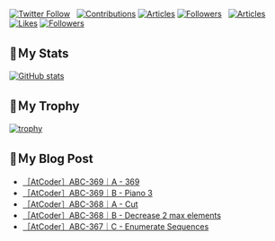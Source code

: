 [![Twitter Follow](https://img.shields.io/twitter/follow/hyperdb?label=twitter&logo=twitter&style=plastic)](https://twitter.com/hyperdb)
&nbsp;
[![Contributions](https://badgen.org/img/qiita/hyperdb/contributions?style=plastic)](https://qiita.com/hyperdb)
[![Articles](https://badgen.org/img/qiita/hyperdb/articles?style=plastic)](https://qiita.com/hyperdb)
[![Followers](https://badgen.org/img/qiita/hyperdb/followers?style=plastic)](https://qiita.com/hyperdb)
&nbsp;
[![Articles](https://badgen.org/img/zenn/hyperdb/articles)](https://zenn.dev/hyperdb)
[![Likes](https://badgen.org/img/zenn/hyperdb/likes?style=plastic)](https://zenn.dev/hyperdb)
[![Followers](https://badgen.org/img/zenn/hyperdb/followers?style=plastic)](https://zenn.dev/hyperdb)

## 🔖Ｍy Stats

[![GitHub stats](https://github-readme-stats-eight-theta.vercel.app/api?username=hyperdb&theme=radical&count_private=true&show_icons=true)](https://github.com/anuraghazra/github-readme-stats)

## 🔖Ｍy Trophy

[![trophy](https://github-profile-trophy.vercel.app/?username=hyperdb&theme=onedark)](https://github.com/ryo-ma/github-profile-trophy)

## 🔖Ｍy Blog Post

<!-- BLOG-POST-LIST:START -->
- [［AtCoder］ABC-369｜A - 369](https://zenn.dev/hyperdb/articles/d240bfa2323841)
- [［AtCoder］ABC-369｜B - Piano 3](https://zenn.dev/hyperdb/articles/ab09d8f803eb69)
- [［AtCoder］ABC-368｜A - Cut](https://zenn.dev/hyperdb/articles/7c64c0d539de54)
- [［AtCoder］ABC-368｜B - Decrease 2 max elements](https://zenn.dev/hyperdb/articles/1be1c20d89dc98)
- [［AtCoder］ABC-367｜C - Enumerate Sequences](https://zenn.dev/hyperdb/articles/a769952ebbb8ca)
<!-- BLOG-POST-LIST:END -->
